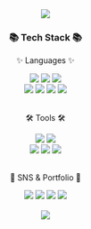 <div align=center>
	<img src="https://capsule-render.vercel.app/api?type=waving&color=auto&height=150&section=header&text=HyunTae's%20Github!&fontSize=37" />	
</div>
<div align=center>
	<h3>📚 Tech Stack 📚</h3>
	<p>✨ Languages ✨</p>
</div>
<div align="center">
	<img src="https://img.shields.io/badge/Java-007396?style=flat&logo=Conda-Forge&logoColor=white" />
	<img src="https://img.shields.io/badge/Python-3776AB?style=flat&logo=Python&logoColor=white" />
  <img src="https://img.shields.io/badge/C++-00599C?style=flat&logo=C&logoColor=white" />
	<br>
  <img src="https://img.shields.io/badge/HTML5-E34F26?style=flat&logo=HTML5&logoColor=white" />
	<img src="https://img.shields.io/badge/CSS3-1572B6?style=flat&logo=CSS3&logoColor=white" />
	<img src="https://img.shields.io/badge/JavaScript-F7DF1E?style=flat&logo=JavaScript&logoColor=white" />
  <img src="https://img.shields.io/badge/Node.js-339933?style=flat&logo=Node.js&logoColor=white" />
</div>
<br>
<div align=center>
	<p>🛠 Tools 🛠</p>
</div>
<div align=center>
	<img src="https://img.shields.io/badge/IntelliJ%20IDEAE-000000?style=flat&logo=EclipseIDE&logoColor=white" />
	<img src="https://img.shields.io/badge/Visual%20Studio%20Code-007ACC?style=flat&logo=VisualStudioCode&logoColor=white" />
	<br>
  <img src="https://img.shields.io/badge/Eclipse%20IDE-2C2255?style=flat&logo=EclipseIDE&logoColor=white" />
	<img src="https://img.shields.io/badge/GitHub-181717?style=flat&logo=GitHub&logoColor=white" />
  <img src="https://img.shields.io/badge/Git-F05032?style=flat&logo=Git&logoColor=white" />
</div>
<br>
<div align=center>
	<p>🎨 SNS & Portfolio 🎨</p>
</div>
<div align=center>
  <a href="https://velog.io/@hyuntae99"><img src="https://img.shields.io/badge/Velog-20C997?style=flat&logo=Velog&logoColor=white" /></a>
  <img src="https://img.shields.io/badge/Notion-000000?style=flat&logo=Notion&logoColor=white" />
  <img src="https://img.shields.io/badge/Discord-5865F2?style=flat&logo=Discord&logoColor=white" />
  <img src="https://img.shields.io/badge/Naver-03C75A?style=flat&logo=Naver&logoColor=white" />
	<br>
</div>
<div align=center>
	<br>
  <img src="https://github-readme-stats.vercel.app/api/top-langs/?username=hyuntae99&layout=compact&theme=radical">
</div>
